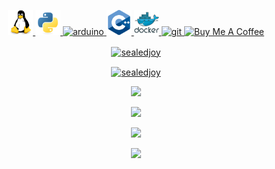 
<p align="center"> <a href="https://www.linux.org/" target="_blank"> <img src="https://raw.githubusercontent.com/devicons/devicon/master/icons/linux/linux-original.svg" alt="linux" width="40" height="40"/> </a> <a href="https://www.python.org" target="_blank"> <img src="https://raw.githubusercontent.com/devicons/devicon/master/icons/python/python-original.svg" alt="python" width="40" height="40"/> </a> <a href="https://www.arduino.cc/" target="_blank"> <img src="https://cdn.worldvectorlogo.com/logos/arduino-1.svg" alt="arduino" width="40" height="40"/> </a> <a href="https://www.w3schools.com/cpp/" target="_blank"> <img src="https://raw.githubusercontent.com/devicons/devicon/master/icons/cplusplus/cplusplus-original.svg" alt="cplusplus" width="40" height="40"/> </a> <a href="https://www.docker.com/" target="_blank"> <img src="https://raw.githubusercontent.com/devicons/devicon/master/icons/docker/docker-original-wordmark.svg" alt="docker" width="40" height="40"/> </a> <a href="https://git-scm.com/" target="_blank"> <img src="https://www.vectorlogo.zone/logos/git-scm/git-scm-icon.svg" alt="git" width="40" height="40"/> </a><a href="https://www.buymeacoffee.com/sealyj" target="_blank"><img src="https://cdn.buymeacoffee.com/buttons/v2/default-yellow.png" alt="Buy Me A Coffee" style="height: 10px !important;width: 50px !important;" ></a> </p>

<p align="center"><a href="https://github.com/SealedJoy?tab=repositories"> <img align="center" src="https://github-readme-streak-stats.herokuapp.com/?user=sealedjoy&theme=tokyonight" alt="sealedjoy" width=500/></a></p>

<p align="center"><a href="https://github.com/SealedJoy?tab=repositories"><img align="center" src="https://github-readme-stats.vercel.app/api?username=sealedjoy&show_icons=true&locale=en&theme=tokyonight" alt="sealedjoy" /> </a></p>

<p align="center"> <a href="https://github.com/SealedJoy/axosay"> <img src="https://raw.githubusercontent.com/SealedJoy/images/main/axosay_final.gif" width="500"></a></p>

<p align="center"> <a href="https://github.com/sealedjoy/axosay"> <img src="https://github-readme-stats.vercel.app/api/pin/?username=sealedjoy&repo=axosay&theme=tokyonight" width=500/> </a> </p>

<p align="center"> <a href="https://github.com/t-e-l/bin"> <img src="https://github-readme-stats.vercel.app/api/pin/?username=t-e-l&repo=bin&theme=tokyonight" width=500/>  </a> </p>

<p align="center"> <a href="https://github.com/t-e-l/bootstrap-changes"> <img src="https://github-readme-stats.vercel.app/api/pin/?username=t-e-l&repo=bootstrap-changes&theme=tokyonight" width=500/>  </a> </p>
